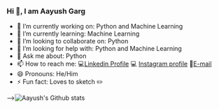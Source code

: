 ### Hi 👋, I am Aayush Garg

- 🔭 I’m currently working on: Python and Machine Learning
- 🌱 I’m currently learning: Machine Learning
- 👯 I’m looking to collaborate on: Python
- 🤔 I’m looking for help with: Python and Machine Learning
- 💬 Ask me about: Python
- 📫 How to reach me: :computer:[Linkedin Profile](https://www.linkedin.com/in/aayush-garg-68b6081a3) :computer: [Instagram profile](https://www.instagram.com/ayushgarg1951/?hl=en) :email:[E-mail](ayushgarg1951@gmail.com)
- 😄 Pronouns: He/Him
- ⚡ Fun fact: Loves to sketch :pencil2:


-->![Aayush's Github stats](https://github-readme-stats.vercel.app/api?username=Aayush-hub&show_icons=true&theme=radical)

